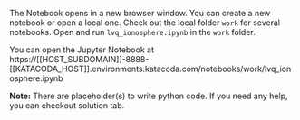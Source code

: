 
The Notebook opens in a new browser window. You can create a new notebook or open a local one. Check out the local folder `work` for several notebooks. Open and run `lvq_ionosphere.ipynb` in the `work` folder.

You can open the Jupyter Notebook at https://[[HOST_SUBDOMAIN]]-8888-[[KATACODA_HOST]].environments.katacoda.com/notebooks/work/lvq_ionosphere.ipynb

**Note:**
There are placeholder(s) to write python code. If you need any help, you can checkout solution tab.